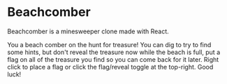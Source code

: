# Beachcomber

Beachcomber is a minesweeper clone made with React.

You a beach comber on the hunt for treasure! You can dig to try to find some hints, but don't reveal the treasure now while the beach is full, put a flag on all of the treasure you find so you can come back for it later. Right click to place a flag or click the flag/reveal toggle at the top-right. Good luck!